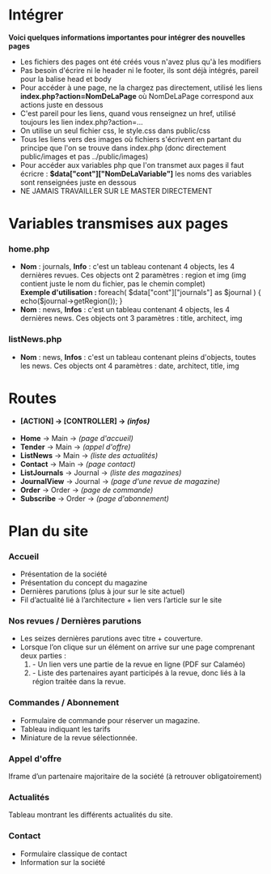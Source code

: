 <h1>Intégrer</h1>
<b>Voici quelques informations importantes pour intégrer des nouvelles pages</b>
<ul>
    <li>Les fichiers des pages ont été créés vous n'avez plus qu'à les modifiers</li>
    <li>Pas besoin d'écrire ni le header ni le footer, ils sont déjà intégrés, pareil pour la balise head et body</li>
    <li>Pour accéder à une page, ne la chargez pas directement, utilisé les liens <b>index.php?action=NomDeLaPage</b> où NomDeLaPage correspond aux actions juste en dessous</li>
    <li>C'est pareil pour les liens, quand vous renseignez un href, utilisé toujours les lien index.php?action=...</li>
    <li>On utilise un seul fichier css, le style.css dans public/css</li>
    <li>Tous les liens vers des images où fichiers s'écrivent en partant du principe que l'on se trouve dans index.php (donc directement public/images et pas ../public/images)</li>
    <li>Pour accéder aux variables php que l'on transmet aux pages il faut écricre : <b>$data["cont"]["NomDeLaVariable"]</b> les noms des variables sont renseignées juste en dessous</li>
    <li>NE JAMAIS TRAVAILLER SUR LE MASTER DIRECTEMENT</li>
</ul>

<h1>Variables transmises aux pages</h1>
<h3>home.php</h3>
<ul>
    <li><b>Nom</b> : journals, <b>Info</b> : c'est un tableau contenant 4 objects, les 4 dernières revues. Ces objects ont 2 paramètres : region et img (img contient juste le nom du fichier, pas le chemin complet)<br><b>Exemple d'utilisation : </b>foreach( $data["cont"]["journals"] as $journal ) {
    echo($journal->getRegion()); }</li>
    <li><b>Nom</b> : news, <b>Infos</b> : c'est un tableau contenant 4 objects, les 4 dernières news. Ces objects ont 3 paramètres : title, architect, img</li>
</ul>

<h3>listNews.php</h3>
<ul>
    <li><b>Nom</b> : news, <b>Infos</b> : c'est un tableau contenant pleins d'objects, toutes les news. Ces objects ont 4 paramètres : date, architect, title, img</li>
</ul>

<h1>Routes</h1>
<ul>
	<li><b>[ACTION] -> [CONTROLLER] -> <i>(infos)</i></b></li><br>
	<li><b>Home</b> -> Main -> <i>(page d'accueil)</i></li>
	<li><b>Tender</b> -> Main -> <i>(appel d'offre)</i></li>
	<li><b>ListNews</b> -> Main -> <i>(liste des actualités)</i></li>
	<li><b>Contact</b> -> Main -> <i>(page contact)</i></li>
	<li><b>ListJournals</b> -> Journal -> <i>(liste des magazines)</i></li>
	<li><b>JournalView</b> -> Journal -> <i>(page d'une revue de magazine)</i></li>
	<li><b>Order</b> -> Order -> <i>(page de commande)</i></li>
	<li><b>Subscribe</b> -> Order -> <i>(page d'abonnement)</i></li>
</ul>

<h1>Plan du site</h1>

<h3>Accueil</h3>
<ul>
	<li>Présentation de la société</li>
	<li>Présentation du concept du magazine</li>
	<li>Dernières parutions (plus à jour sur le site actuel)</li>
	<li>Fil d’actualité lié à l’architecture + lien vers l’article sur le site</li>
</ul>
	
<h3>Nos revues / Dernières parutions</h3>
<ul>
	<li>Les seizes dernières parutions avec titre + couverture.</li>
	<li>Lorsque l’on clique sur un élément on arrive sur une page comprenant deux parties : 
		<ol>
			<li>- Un lien vers une partie de la revue en ligne (PDF sur Calaméo)</li>
			<li>- Liste des partenaires ayant participés à la revue, donc liés à la région traitée dans la revue.</li>
		</ol>
	</li>
</ul>
		
<h3>Commandes / Abonnement</h3>
<ul>
	<li>Formulaire de commande pour réserver un magazine.</li>
	<li>Tableau indiquant les tarifs</li>
	<li>Miniature de la revue sélectionnée.</li>
</ul>

<h3>Appel d'offre</h3>
	<p>Iframe d’un partenaire majoritaire de la société (à retrouver obligatoirement)</p>

<h3>Actualités</h3>
	<p>Tableau montrant les différents actualités du site.</p>

<h3>Contact</h3>
<ul>
	<li>Formulaire classique de contact</li>
	<li>Information sur la société</li>
</ul>
